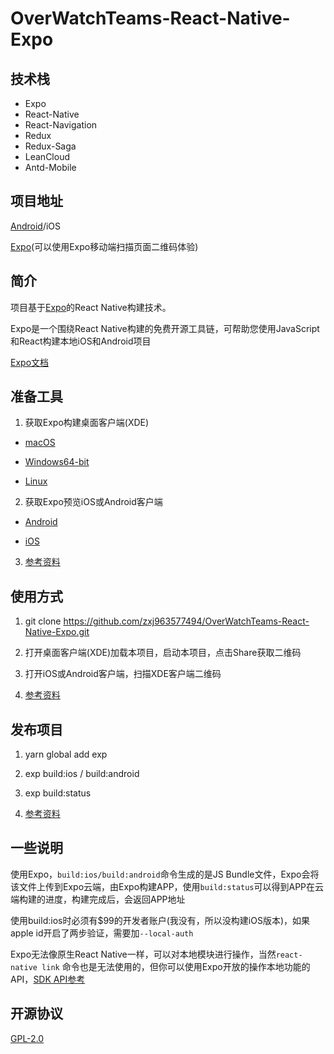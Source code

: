 
# OverWatchTeams-React-Native-Expo

## 技术栈

* Expo
* React-Native
* React-Navigation
* Redux
* Redux-Saga
* LeanCloud
* Antd-Mobile

## 项目地址

[Android]('')/iOS

[Expo](https://exp.host/@linq/OverWatchTeams)(可以使用Expo移动端扫描页面二维码体验)

## 简介

项目基于[Expo](https://expo.io/)的React Native构建技术。

Expo是一个围绕React Native构建的免费开源工具链，可帮助您使用JavaScript和React构建本地iOS和Android项目

[Expo文档](https://docs.expo.io/versions/latest/index.html)

## 准备工具

1. 获取Expo构建桌面客户端(XDE)

* [macOS](https://xde-updates.exponentjs.com/download/mac)

* [Windows64-bit](https://xde-updates.exponentjs.com/download/win32)

* [Linux](https://xde-updates.exponentjs.com/download/linux-x86_64)

2. 获取Expo预览iOS或Android客户端

* [Android](https://play.google.com/store/apps/details?id=host.exp.exponent)

* [iOS](https://itunes.com/apps/exponent)

3. [参考资料](https://docs.expo.io/versions/latest/introduction/installation.html)

## 使用方式

1. git clone https://github.com/zxj963577494/OverWatchTeams-React-Native-Expo.git

2. 打开桌面客户端(XDE)加载本项目，启动本项目，点击Share获取二维码

3. 打开iOS或Android客户端，扫描XDE客户端二维码

4. [参考资料](https://docs.expo.io/versions/latest/introduction/xde-tour.html)

## 发布项目

1. yarn global add exp

2. exp build:ios / build:android

3. exp build:status

4. [参考资料](https://docs.expo.io/versions/latest/guides/exp-cli.html)

## 一些说明

使用Expo，```build:ios/build:android```命令生成的是JS Bundle文件，Expo会将该文件上传到Expo云端，由Expo构建APP，使用```build:status```可以得到APP在云端构建的进度，构建完成后，会返回APP地址

使用build:ios时必须有$99的开发者账户(我没有，所以没构建iOS版本)，如果apple id开启了两步验证，需要加```--local-auth```

Expo无法像原生React Native一样，可以对本地模块进行操作，当然``` react-native link ``` 命令也是无法使用的，但你可以使用Expo开放的操作本地功能的API，[SDK API参考](https://docs.expo.io/versions/latest/sdk/index.html)

## 开源协议

[GPL-2.0](./LICENSE)
